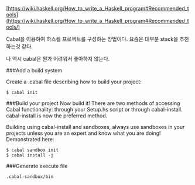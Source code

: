 [https://wiki.haskell.org/How_to_write_a_Haskell_program#Recommended_tools](https://wiki.haskell.org/How_to_write_a_Haskell_program#Recommended_tools/)

Cabal을 이용하여 하스켈 프로젝트를 구성하는 방법이다. 요즘은 대부분 stack을 추천하는것 같다.

나 역시 cabal은 뭔가 어려워서 좋아하지 않는다.

###Add a build system

Create a .cabal file describing how to build your project:

`$ cabal init`

###Build your project
Now build it! There are two methods of accessing Cabal functionality: through your Setup.hs script or through cabal-install. cabal-install is now the preferred method.

Building using cabal-install and sandboxes, always use sandboxes in your projects unless you are an expert and know what you are doing! Demonstrated here:

    $ cabal sandbox init
    $ cabal install -j

###Generate execute file 

`.cabal-sandbox/bin`